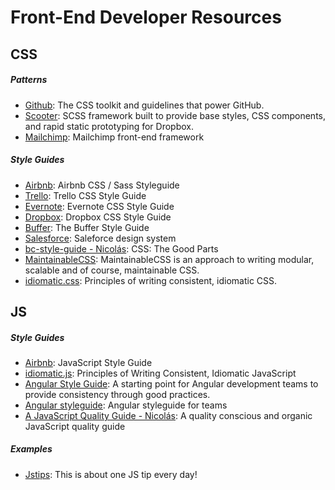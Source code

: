 # Front-End Developer Resources

## CSS 

##### Patterns
* [Github](http://primercss.io/): The CSS toolkit and guidelines that power GitHub.
* [Scooter](http://dropbox.github.io/scooter/): SCSS framework built to provide base styles, CSS components, and rapid static prototyping for Dropbox.
* [Mailchimp](http://ux.mailchimp.com/patterns): Mailchimp front-end framework

##### Style Guides 
* [Airbnb](https://github.com/airbnb/css): Airbnb CSS / Sass Styleguide
* [Trello](https://github.com/trello/trellisheets/blob/master/styleguide.md): Trello CSS Style Guide
* [Evernote](https://github.com/evernote/css-style-guide): Evernote CSS Style Guide
* [Dropbox](https://github.com/dropbox/css-style-guide): Dropbox CSS Style Guide
* [Buffer](https://buffer.com/style-guide): The Buffer Style Guide
* [Salesforce](https://www.lightningdesignsystem.com/): Saleforce design system
* [bc-style-guide - Nicolás](https://github.com/bevacqua/css): CSS: The Good Parts
* [MaintainableCSS](http://maintainablecss.com/): MaintainableCSS is an approach to writing modular, scalable and of course, maintainable CSS.
* [idiomatic.css](https://github.com/necolas/idiomatic-css): Principles of writing consistent, idiomatic CSS.


## JS

##### Style Guides
* [Airbnb](https://github.com/airbnb/javascript): JavaScript Style Guide
* [idiomatic.js](https://github.com/rwaldron/idiomatic.js/): Principles of Writing Consistent, Idiomatic JavaScript
* [Angular Style Guide](https://github.com/johnpapa/angular-styleguide): A starting point for Angular development teams to provide consistency through good practices.
* [Angular styleguide](https://github.com/toddmotto/angular-styleguide): Angular styleguide for teams
* [A JavaScript Quality Guide - Nicolás](https://github.com/bevacqua/js): A quality conscious and organic JavaScript quality guide


##### Examples
* [Jstips](https://github.com/loverajoel/jstips#tips-list): This is about one JS tip every day!
